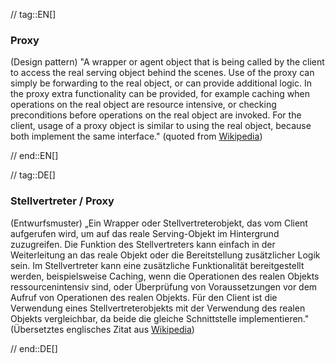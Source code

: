 // tag::EN[]
### Proxy

(Design pattern) "A wrapper or agent object that is being called by the client to access the real serving object behind the scenes. Use of the proxy can simply be forwarding to the real object, or can provide additional logic. In the proxy extra functionality can be provided, for example caching when operations on the real object are resource intensive, or checking preconditions before operations on the real object are invoked. For the client, usage of a proxy object is similar to using the real object, because both implement the same interface."
(quoted from [Wikipedia](https://en.wikipedia.org/wiki/Proxy_pattern))




// end::EN[]

// tag::DE[]
### Stellvertreter / Proxy

(Entwurfsmuster) „Ein Wrapper oder Stellvertreterobjekt, das vom
Client aufgerufen wird, um auf das reale Serving-Objekt im Hintergrund
zuzugreifen. Die Funktion des Stellvertreters kann einfach in der
Weiterleitung an das reale Objekt oder die Bereitstellung zusätzlicher
Logik sein. Im Stellvertreter kann eine zusätzliche Funktionalität
bereitgestellt werden, beispielsweise Caching, wenn die Operationen
des realen Objekts ressourcenintensiv sind, oder Überprüfung von
Voraussetzungen vor dem Aufruf von Operationen des realen Objekts. Für
den Client ist die Verwendung eines Stellvertreterobjekts mit der
Verwendung des realen Objekts vergleichbar, da beide die gleiche
Schnittstelle implementieren." (Übersetztes englisches Zitat aus
[Wikipedia](https://en.wikipedia.org/wiki/Proxy_pattern))


// end::DE[]

